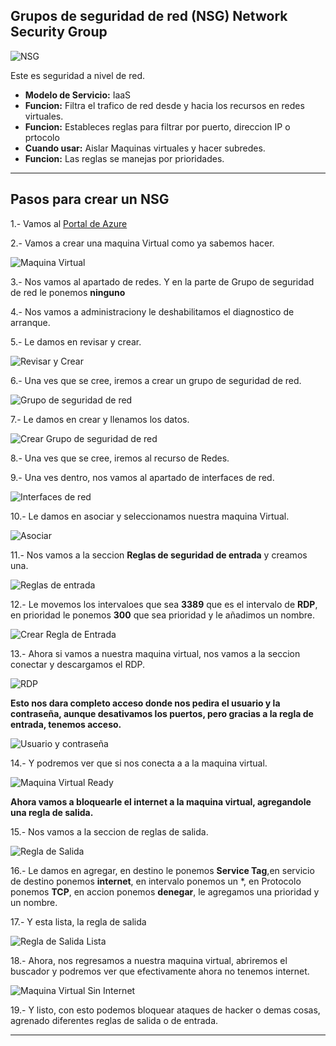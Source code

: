 ## Grupos de seguridad de red (NSG) Network Security Group

![NSG](Imagenes/NSG.png)

Este es seguridad a nivel de red.

- **Modelo de Servicio:** IaaS
- **Funcion:** Filtra el trafico de red desde y hacia los recursos en redes virtuales.
- **Funcion:** Estableces reglas para filtrar por puerto, direccion IP o prtocolo
- **Cuando usar:** Aislar Maquinas virtuales y hacer subredes.
- **Funcion:** Las reglas se manejas por prioridades.

-----------------------------------------------------------------------------------------

## Pasos para crear un NSG

1.- Vamos al [Portal de Azure](portal.azure.com)

2.- Vamos a crear una maquina Virtual como ya sabemos hacer.

![Maquina Virtual](Imagenes/MaquinaVirtual.PNG)

3.- Nos vamos al apartado de redes. Y en la parte de Grupo de seguridad de red le ponemos **ninguno**

4.- Nos vamos a administraciony le deshabilitamos el diagnostico de arranque.

5.- Le damos en revisar y crear.

![Revisar y Crear](Imagenes/revisarCrear.PNG)

6.- Una ves que se cree, iremos a crear un grupo de seguridad de red.

![Grupo de seguridad de red](Imagenes/GruposDeSeguridaddeRed.PNG)

7.- Le damos en crear y llenamos los datos.

![Crear Grupo de seguridad de red](Imagenes/CrearGrupodeSeguridad.PNG)

8.- Una ves que se cree, iremos al recurso de Redes.

9.- Una ves dentro, nos vamos al apartado de interfaces de red.

![Interfaces de red ](Imagenes/InterfacesdeRed.PNG)

10.- Le damos en asociar y seleccionamos nuestra maquina Virtual.

![Asociar](Imagenes/Asociar.PNG)

11.- Nos vamos a la seccion **Reglas de seguridad de entrada** y creamos una.

![Reglas de entrada](Imagenes/RegladeEntrada.PNG)

12.- Le movemos los intervaloes que sea **3389** que es el intervalo de **RDP**, en prioridad le ponemos **300** que sea prioridad y le añadimos un nombre.

![Crear Regla de Entrada](Imagenes/CrearRegladeEntrada.PNG)

13.- Ahora si vamos a nuestra maquina virtual, nos vamos a la seccion conectar y descargamos el RDP.

![RDP](Imagenes/RDP.PNG)

 **Esto nos dara completo acceso donde nos pedira el usuario y la contraseña, aunque desativamos los puertos, pero gracias a la regla de entrada, tenemos acceso.**

![Usuario y contraseña](Imagenes/UsuarioyContraseñaMaquinaVirtual.PNG)

14.- Y podremos ver que si nos conecta a a la maquina virtual.

![Maquina Virtual Ready](Imagenes/MaquinaVirtualEjecucion.PNG)

**Ahora vamos a bloquearle el internet a la maquina virtual, agregandole una regla de salida.**

15.- Nos vamos a la seccion de reglas de salida.

![Regla de Salida](Imagenes/RegladeSalida.PNG)

16.- Le damos en agregar, en destino le ponemos **Service Tag**,en servicio de destino ponemos **internet**, en intervalo ponemos un *, en Protocolo ponemos **TCP**, en accion ponemos **denegar**, le agregamos una prioridad y un nombre.

17.- Y esta lista, la regla de salida

![Regla de Salida Lista](Imagenes/ListoRegladeSalina.PNG)

18.- Ahora, nos regresamos a nuestra maquina virtual, abriremos el buscador y podremos ver que efectivamente ahora no tenemos internet.

![Maquina Virtual Sin Internet](Imagenes/NoInternetenlaMaquinaVirtual.PNG)

19.- Y listo, con esto podemos bloquear ataques de hacker o demas cosas, agrenado diferentes reglas de salida o de entrada.

----------------------------------------------------------------------------------
